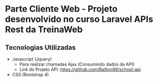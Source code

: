 # Parte Cliente Web - Projeto desenvolvido no curso Laravel APIs Rest da TreinaWeb

## Tecnologias Utilizadas
  - Javascript (Jquery)
    - Para realizar chamadas Ajax (Consumindo dados da API)
    - Link do Projeto API: https://github.com/Railton98/school-api
  - CSS (Bootstrap 4)
